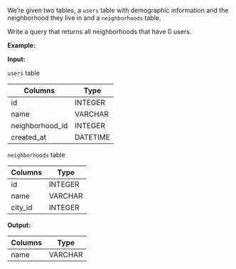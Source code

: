 ﻿
We’re given two tables, a  `users`  table with demographic information and the neighborhood they live in and a  `neighborhoods`  table.

Write a query that returns all neighborhoods that have 0 users.

**Example:**

**Input:**

`users`  table


|     Columns     |   Type   |
|-----------------|----------|
| id              | INTEGER  |
| name            | VARCHAR  |
| neighborhood_id | INTEGER  |
| created_at      | DATETIME |



`neighborhoods` table


| Columns |  Type   |
|---------|---------|
| id      | INTEGER |
| name    | VARCHAR |
| city_id | INTEGER |



**Output:**


| Columns |  Type   |
|---------|---------|
| name    | VARCHAR |


